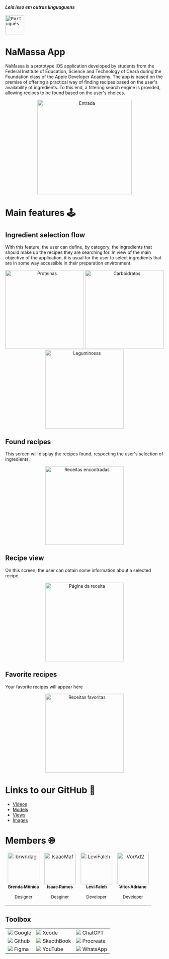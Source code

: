 #### _Leia isso em outras linguaguens_
<kbd>[<img title="Português" alt="Português" src="../../NamassaUtils/brFlag.png" width="60">](../../README.md)</kbd>


# NaMassa App

NaMassa is a prototype iOS application developed by students from the Federal Institute of Education, Science and Technology of Ceará during the Foundation class of the Apple Developer Academy. The app is based on the premise of offering a practical way of finding recipes based on the user's availability of ingredients. To this end, a filtering search engine is provided, allowing recipes to be found based on the user's choices.

<p align="center">
  <img src="../Screens/Inicializar.png" alt="Entrada" width="300">
</p>

# Main features :joystick:

## Ingredient selection flow

With this feature, the user can define, by category, the ingredients that should make up the recipes they are searching for. In view of the main objective of the application, it is usual for the user to select ingredients that are in some way accessible in their preparation environment.

<p align="center">
  <img src="../Screens/Proteinas.png" alt="Proteínas" width="250" >
  <img src="../Screens/Carboidratos.png" alt="Carboidratos" width="250">
  <img src="../Screens/Leguminosas.png" alt="Leguminosas" width="250">
</p>

## Found recipes

This screen will display the recipes found, respecting the user's selection of ingredients.

<p align="center">
  <img src="../Screens/Encontradas.png" alt="Receitas encontradas" width="250" >
</p>

## Recipe view

On this screen, the user can obtain some information about a selected recipe.

<p align="center">
  <img src="../Screens/Receita.png" alt="Página da receita" width="250" >
</p>

## Favorite recipes
Your favorite recipes will appear here

<p align="center">
  <img src="../../NamassaUtils/Screens/Favoritas.png" alt="Receitas favoritas" width="250" >
</p>

# Links to our GitHub 🎯
- [Videos](../../NamassaUtils/Videos)
- [Models](../../Namassa/Models)  
- [Views](../../Namassa/Views)  
- [Images](../)

# Members 🌐

<div align="center">
<table>
  <tbody>
    <tr>
      <td align="center"><a href="https://github.com/brwndag"><img src="https://avatars.githubusercontent.com/brwndag" width="100px;" alt="brwndag"/><br /><sub><b>Brenda Mônica</b>
        </a>
        <p><sub>Designer</sub></p></sub></td>
      <td align="center"><a href="https://github.com/IsaacMaf"><img src="https://avatars.githubusercontent.com/IsaacMaf" width="100px;" alt="IsaacMaf"/><br /><sub><b>Isaac Ramos</b></a>
        <p><sub>Desginer</sub></p></sub></td>
      <td align="center"><a href="https://github.com/LeviFaleh"><img src="https://avatars.githubusercontent.com/LeviFaleh" width="100px;" alt="LeviFaleh"/><br /><sub><b>Levi Faleh</b></a>
        <p><sub>Developer</sub></p></sub></td>
      <td align="center"><a href="https://github.com/VorAd2"><img src="https://avatars.githubusercontent.com/VorAd2" width="100px;" alt="VorAd2"/><br /><sub><b>Vitor Adriano</b></sub></a>
        <p><sub>Developer</sub></p></td>
    </tr>
  </tbody>
</table>
</div>

## Toolbox 

|    |  |    |
|----|-------------------------|----|
| ![](../google1.png) Google         | ![](../XcodePequeno.png) Xcode | ![](../chatgpt.png) ChatGPT |
| ![](../social.png) Github           | ![](../SketchBookPequeno.jpg) SkecthBook | ![](../ProcreatePequeno.jpg) Procreate |
| ![](../figma.png) Figma            | ![](../youtube.png) YouTube | ![](../bate-papo.png) WhatsApp |
